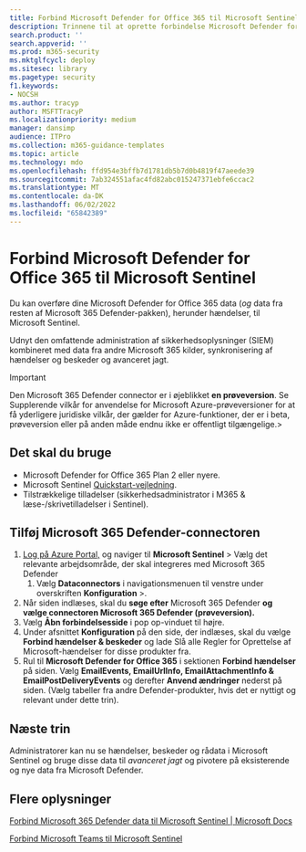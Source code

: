 ```yaml
---
title: Forbind Microsoft Defender for Office 365 til Microsoft Sentinel
description: Trinnene til at oprette forbindelse Microsoft Defender for Office 365 til Sentinel. Føj dine Microsoft Defender for Office 365 data (*og* data fra resten af Microsoft 365 Defender-pakken), herunder hændelser, til Microsoft Sentinel for at få et enkelt glasrude i din sikkerhed.
search.product: ''
search.appverid: ''
ms.prod: m365-security
ms.mktglfcycl: deploy
ms.sitesec: library
ms.pagetype: security
f1.keywords:
- NOCSH
ms.author: tracyp
author: MSFTTracyP
ms.localizationpriority: medium
manager: dansimp
audience: ITPro
ms.collection: m365-guidance-templates
ms.topic: article
ms.technology: mdo
ms.openlocfilehash: ffd954e3bffb7d1781db5b7d0b4819f47aeede39
ms.sourcegitcommit: 7ab324551afac4fd82abc015247371ebfe6ccac2
ms.translationtype: MT
ms.contentlocale: da-DK
ms.lasthandoff: 06/02/2022
ms.locfileid: "65842389"
---
```

# <a name="connect-microsoft-defender-for-office-365-to-microsoft-sentinel"></a>Forbind Microsoft Defender for Office 365 til Microsoft Sentinel

Du kan overføre dine Microsoft Defender for Office 365 data (*og* data fra resten af Microsoft 365 Defender-pakken), herunder hændelser, til Microsoft Sentinel.

Udnyt den omfattende administration af sikkerhedsoplysninger (SIEM) kombineret med data fra andre Microsoft 365 kilder, synkronisering af hændelser og beskeder og avanceret jagt.

> [!IMPORTANT]
> Den Microsoft 365 Defender connector er i øjeblikket **en prøveversion**. Se Supplerende vilkår for anvendelse for Microsoft Azure-prøveversioner for at få yderligere juridiske vilkår, der gælder for Azure-funktioner, der er i beta, prøveversion eller på anden måde endnu ikke er offentligt tilgængelige.>

## <a name="what-you-will-need"></a>Det skal du bruge
- Microsoft Defender for Office 365 Plan 2 eller nyere.
- Microsoft Sentinel [Quickstart-vejledning](/azure/sentinel/quickstart-onboard).
- Tilstrækkelige tilladelser (sikkerhedsadministrator i M365 & læse-/skrivetilladelser i Sentinel).

## <a name="add-the-microsoft-365-defender-connector"></a>Tilføj Microsoft 365 Defender-connectoren
1. [Log på Azure Portal,](https://portal.azure.com) og naviger til **Microsoft Sentinel** > Vælg det relevante arbejdsområde, der skal integreres med Microsoft 365 Defender
    1. Vælg **Dataconnectors** i navigationsmenuen til venstre under overskriften **Konfiguration** >.
2. Når siden indlæses, skal du **søge efter** Microsoft 365 Defender **og vælge connectoren Microsoft 365 Defender (prøveversion).**
3. Vælg **Åbn forbindelsesside** i pop op-vinduet til højre.
4. Under afsnittet **Konfiguration** på den side, der indlæses, skal du vælge **Forbind hændelser & beskeder** og lade Slå alle Regler for Oprettelse af Microsoft-hændelser for disse produkter fra.
5. Rul til **Microsoft Defender for Office 365** i sektionen **Forbind hændelser** på siden. Vælg **EmailEvents, EmailUrlInfo, EmailAttachmentInfo & EmailPostDeliveryEvents** og derefter  **Anvend ændringer** nederst på siden. (Vælg tabeller fra andre Defender-produkter, hvis det er nyttigt og relevant under dette trin).

## <a name="next-steps"></a>Næste trin

Administratorer kan nu se hændelser, beskeder og rådata i Microsoft Sentinel og bruge disse data til *avanceret jagt* og pivotere på eksisterende og nye data fra Microsoft Defender.

## <a name="more-information"></a>Flere oplysninger

[Forbind Microsoft 365 Defender data til Microsoft Sentinel | Microsoft Docs](/azure/sentinel/connect-microsoft-365-defender?tabs=MDE)

[Forbind Microsoft Teams til Microsoft Sentinel](/microsoftteams/teams-sentinel-guide)
